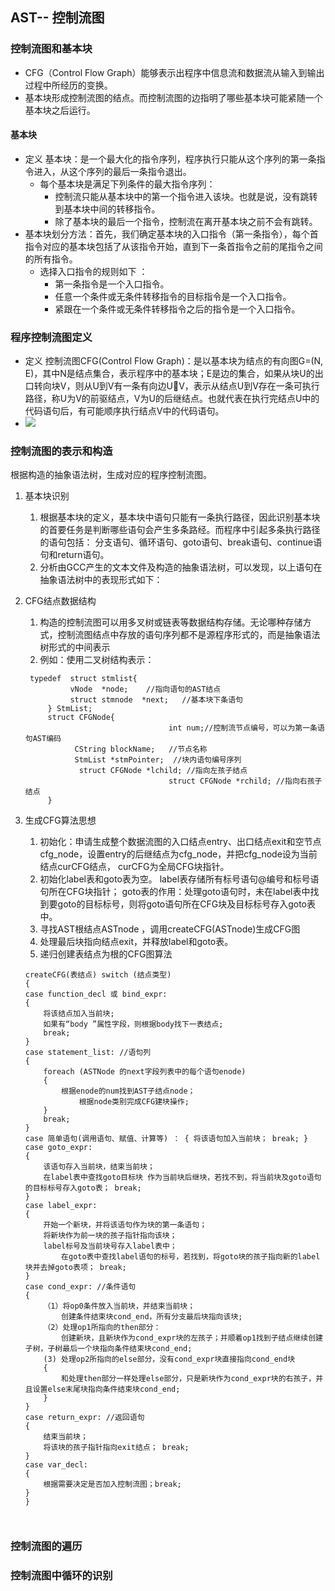 ## AST-- 控制流图

### 控制流图和基本块

- CFG（Control Flow Graph）能够表示出程序中信息流和数据流从输入到输出过程中所经历的变换。
- 基本块形成控制流图的结点。而控制流图的边指明了哪些基本块可能紧随一个基本块之后运行。

#### 基本块

- 定义  基本块：是一个最大化的指令序列，程序执行只能从这个序列的第一条指令进入，从这个序列的最后一条指令退出。
  - 每个基本块是满足下列条件的最大指令序列：
    - 控制流只能从基本块中的第一个指令进入该块。也就是说，没有跳转到基本块中间的转移指令。
    - 除了基本块的最后一个指令，控制流在离开基本块之前不会有跳转。
- 基本块划分方法：首先，我们确定基本块的入口指令（第一条指令），每个首指令对应的基本块包括了从该指令开始，直到下一条首指令之前的尾指令之间的所有指令。
  - 选择入口指令的规则如下 ：
    - 第一条指令是一个入口指令。
    - 任意一个条件或无条件转移指令的目标指令是一个入口指令。
    -  紧跟在一个条件或无条件转移指令之后的指令是一个入口指令。

### 程序控制流图定义

- 定义  控制流图CFG(Control Flow Graph)：是以基本块为结点的有向图G=(N, E)，其中N是结点集合，表示程序中的基本块；E是边的集合，如果从块U的出口转向块V，则从U到V有一条有向边UV，表示从结点U到V存在一条可执行路径，称U为V的前驱结点，V为U的后继结点。也就代表在执行完结点U中的代码语句后，有可能顺序执行结点V中的代码语句。	
- ![](C:\Users\15052\Desktop\博客\AST\常见控制流图.png)

### 控制流图的表示和构造

根据构造的抽象语法树，生成对应的程序控制流图。

1. 基本块识别

   1. 根据基本块的定义，基本块中语句只能有一条执行路径，因此识别基本块的首要任务是判断哪些语句会产生多条路经。而程序中引起多条执行路径的语句包括：
      分支语句、循环语句、goto语句、break语句、continue语句和return语句。
   2. 分析由GCC产生的文本文件及构造的抽象语法树，可以发现，以上语句在抽象语法树中的表现形式如下：

2. CFG结点数据结构

   1. 构造的控制流图可以用多叉树或链表等数据结构存储。无论哪种存储方式，控制流图结点中存放的语句序列都不是源程序形式的，而是抽象语法树形式的中间表示
   2.  例如：使用二叉树结构表示：

   ```
    typedef  struct stmlist{
   			 vNode  *node;    //指向语句的AST结点
   			 struct stmnode  *next;   //基本块下条语句
   		} StmList;
   		struct CFGNode{
                                   int num;//控制流节点编号，可以为第一条语句AST编码
   			  CString blockName;   //节点名称
   			  StmList *stmPointer;  //块内语句编号序列
   			   struct CFGNode *lchild; //指向左孩子结点
                                   struct CFGNode *rchild; //指向右孩子结点
   		}
   
   ```

3. 生成CFG算法思想

   1. 初始化：申请生成整个数据流图的入口结点entry、出口结点exit和空节点cfg_node，设置entry的后继结点为cfg_node，并把cfg_node设为当前结点curCFG结点， curCFG为全局CFG块指针。
   2. 初始化label表和goto表为空。
               label表存储所有标号语句@编号和标号语句所在CFG块指针；
                goto表的作用：处理goto语句时，未在label表中找到要goto的目标标号，则将goto语句所在CFG块及目标标号存入goto表中。
   3. 寻找AST根结点ASTnode ，调用createCFG(ASTnode)生成CFG图
   4. 处理最后块指向结点exit，并释放label和goto表。
   5. 递归创建表结点为根的CFG图算法

   ```
   createCFG(表结点) switch (结点类型)
   {
   case function_decl 或 bind_expr:
   {
       将该结点加入当前块;
       如果有“body ”属性字段，则根据body找下一表结点;
       break;
   }
   case statement_list: //语句列
   {
       foreach (ASTNode 的next字段列表中的每个语句enode)
       {
           根据enode的num找到AST子结点node；
               根据node类别完成CFG建块操作;
       }
       break;
   }
   case 简单语句(调用语句、赋值、计算等) ： { 将该语句加入当前块； break; } case goto_expr:
   {
       该语句存入当前块，结束当前块；
       在label表中查找goto目标块 作为当前块后继块，若找不到，将当前块及goto语句的目标标号存入goto表； break;
   }
   case label_expr:
   {
       开始一个新块，并将该语句作为块的第一条语句；
       将新块作为前一块的孩子指针指向该块；
       label标号及当前块号存入label表中；
           在goto表中查找label语句的标号，若找到，将goto块的孩子指向新的label块并去掉goto表项； break;
   }
   case cond_expr: //条件语句
   {
       （1）将op0条件放入当前块，并结束当前块；
           创建条件结束块cond_end，所有分支最后块指向该块;
       （2）处理op1所指向的then部分：
           创建新块，且新块作为cond_expr块的左孩子；并顺着op1找到子结点继续创建子树，子树最后一个块指向条件结束块cond_end;
       (3) 处理op2所指向的else部分，没有cond_expr块直接指向cond_end块
       {
           和处理then部分一样处理else部分，只是新块作为cond_expr块的右孩子，并且设置else末尾块指向条件结束块cond_end;
       }
   }
   case return_expr: //返回语句
   {
       结束当前块；
       将该块的孩子指针指向exit结点； break;
   }
   case var_decl:
   {
       根据需要决定是否加入控制流图；break;
   }
   }
   
             
   
   ```

   

### 控制流图的遍历

### 控制流图中循环的识别

